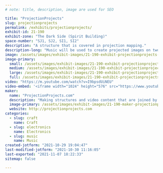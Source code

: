 ```yaml
---
# note: title, description, image are used for SEO

title: "ProjectionProjects"
slug: projectionprojects
permalink: /exhibits/projectionprojects/
exhibit-id: 21-190
exhibit-zone: "The Dark Side (Spirit Building)"
space-number: "SJ1, SJ2, SI1, SI2"
description: "A structure that is covered in projection mapping."
description-long: "Music will be used to create projected images on two pieces of scaffolding covered with miscellaneous shapes."
image: /assets/images/exhibit-images/21-190-exhibit-projectionprojects-5d289462-a649-48c8-bee3-e28335ce0e28-large.jpeg
image-primary: 
  small: /assets/images/exhibit-images/21-190-exhibit-projectionprojects-5d289462-a649-48c8-bee3-e28335ce0e28-small.jpeg
  medium: /assets/images/exhibit-images/21-190-exhibit-projectionprojects-5d289462-a649-48c8-bee3-e28335ce0e28-medium.jpeg
  large: /assets/images/exhibit-images/21-190-exhibit-projectionprojects-5d289462-a649-48c8-bee3-e28335ce0e28-large.jpeg
  full: /assets/images/exhibit-images/21-190-exhibit-projectionprojects-5d289462-a649-48c8-bee3-e28335ce0e28-full.jpeg
video: "https://m.youtube.com/watch?v=I9bpsdUiNEU"
video-embed: '<iframe width="1024" height="576" src="https://www.youtube.com/embed/I9bpsdUiNEU?feature=oembed" frameborder="0" allow="accelerometer; autoplay; clipboard-write; encrypted-media; gyroscope; picture-in-picture" allowfullscreen></iframe>'
maker: 
  name: "ProjectionProjects.com"
  description: "Making structures and video content that are joined by the craft of projection mapping."
  image-primary: /assets/images/exhibit-images/21-190-maker-projectionprojects-1fdee946-a7d6-47b5-ae1c-ccd52d99ca53-medium.jpeg
  website: http://projectionprojects.com
categories: 
  - slug: craft
    name: Craft
  - slug: electronics
    name: Electronics
  - slug: music
    name: Music
created-jotform: "2021-10-29 19:04:47"
last-modified-jotform: "2021-10-30 11:16:05"
last-exported: "2021-11-07 18:22:33"
sitemap: false

---
```

